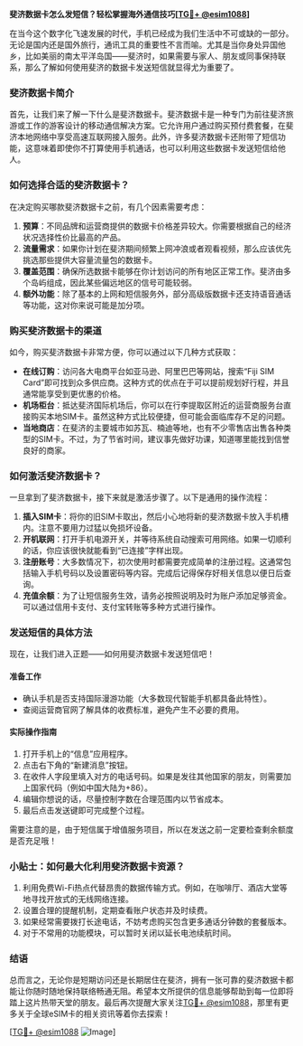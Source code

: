 **斐济数据卡怎么发短信？轻松掌握海外通信技巧[[TG💪+ @esim1088](https://t.me/s/esim1088)]**

在当今这个数字化飞速发展的时代，手机已经成为我们生活中不可或缺的一部分。无论是国内还是国外旅行，通讯工具的重要性不言而喻。尤其是当你身处异国他乡，比如美丽的南太平洋岛国——斐济时，如果需要与家人、朋友或同事保持联系，那么了解如何使用斐济的数据卡发送短信就显得尤为重要了。

### 斐济数据卡简介

首先，让我们来了解一下什么是斐济数据卡。斐济数据卡是一种专门为前往斐济旅游或工作的游客设计的移动通信解决方案。它允许用户通过购买预付费套餐，在斐济本地网络中享受高速互联网接入服务。此外，许多斐济数据卡还附带了短信功能，这意味着即使你不打算使用手机通话，也可以利用这些数据卡发送短信给他人。

### 如何选择合适的斐济数据卡？

在决定购买哪款斐济数据卡之前，有几个因素需要考虑：

1. **预算**：不同品牌和运营商提供的数据卡价格差异较大。你需要根据自己的经济状况选择性价比最高的产品。
2. **流量需求**：如果你计划在斐济期间频繁上网冲浪或者观看视频，那么应该优先挑选那些提供大容量流量包的数据卡。
3. **覆盖范围**：确保所选数据卡能够在你计划访问的所有地区正常工作。斐济由多个岛屿组成，因此某些偏远地区的信号可能较弱。
4. **额外功能**：除了基本的上网和短信服务外，部分高级版数据卡还支持语音通话等功能，这对你来说可能是加分项。

### 购买斐济数据卡的渠道

如今，购买斐济数据卡非常方便，你可以通过以下几种方式获取：

- **在线订购**：访问各大电商平台如亚马逊、阿里巴巴等网站，搜索“Fiji SIM Card”即可找到众多供应商。这种方式的优点在于可以提前规划好行程，并且通常能享受到更优惠的价格。
- **机场柜台**：抵达斐济国际机场后，你可以在行李提取区附近的运营商服务台直接购买本地SIM卡。虽然这种方式比较便捷，但可能会面临库存不足的问题。
- **当地商店**：在斐济的主要城市如苏瓦、楠迪等地，也有不少零售店出售各种类型的SIM卡。不过，为了节省时间，建议事先做好功课，知道哪里能找到信誉良好的商家。

### 如何激活斐济数据卡？

一旦拿到了斐济数据卡，接下来就是激活步骤了。以下是通用的操作流程：

1. **插入SIM卡**：将你的旧SIM卡取出，然后小心地将新的斐济数据卡放入手机槽内。注意不要用力过猛以免损坏设备。
2. **开机联网**：打开手机电源开关，并等待系统自动搜索可用网络。如果一切顺利的话，你应该很快就能看到“已连接”字样出现。
3. **注册账号**：大多数情况下，初次使用时都需要完成简单的注册过程。这通常包括输入手机号码以及设置密码等内容。完成后记得保存好相关信息以便日后查询。
4. **充值余额**：为了让短信服务生效，请务必按照说明及时为账户添加足够资金。可以通过信用卡支付、支付宝转账等多种方式进行操作。

### 发送短信的具体方法

现在，让我们进入正题——如何用斐济数据卡发送短信吧！

#### 准备工作
- 确认手机是否支持国际漫游功能（大多数现代智能手机都具备此特性）。
- 查阅运营商官网了解具体的收费标准，避免产生不必要的费用。
  
#### 实际操作指南
1. 打开手机上的“信息”应用程序。
2. 点击右下角的“新建消息”按钮。
3. 在收件人字段里填入对方的电话号码。如果是发往其他国家的朋友，则需要加上国家代码（例如中国大陆为+86）。
4. 编辑你想说的话，尽量控制字数在合理范围内以节省成本。
5. 最后点击发送键即可完成整个过程。

需要注意的是，由于短信属于增值服务项目，所以在发送之前一定要检查剩余额度是否充足哦！

### 小贴士：如何最大化利用斐济数据卡资源？

1. 利用免费Wi-Fi热点代替昂贵的数据传输方式。例如，在咖啡厅、酒店大堂等地寻找开放式的无线网络连接。
2. 设置合理的提醒机制，定期查看账户状态并及时续费。
3. 如果经常需要拨打长途电话，不妨考虑购买包含更多通话分钟数的套餐版本。
4. 对于不常用的功能模块，可以暂时关闭以延长电池续航时间。

### 结语

总而言之，无论你是短期访问还是长期居住在斐济，拥有一张可靠的斐济数据卡都能让你随时随地保持联络畅通无阻。希望本文所提供的信息能够帮助到每一位即将踏上这片热带天堂的朋友。最后再次提醒大家关注[TG💪+ @esim1088](https://t.me/s/esim1088)，那里有更多关于全球eSIM卡的相关资讯等着你去探索！

[[TG💪+ @esim1088](https://t.me/s/esim1088) ![Image](https://i.postimg.cc/4NQfJmqS/Snipaste-2025-05-13-00-14-12.png)]
